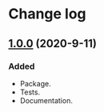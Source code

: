 Change log
==========

[1.0.0][] (2020-9-11)
------------------------

### Added

* Package.
* Tests.
* Documentation.

[1.0.0]: https://github.com/nbsato/subrela/releases/tag/v1.0.0

